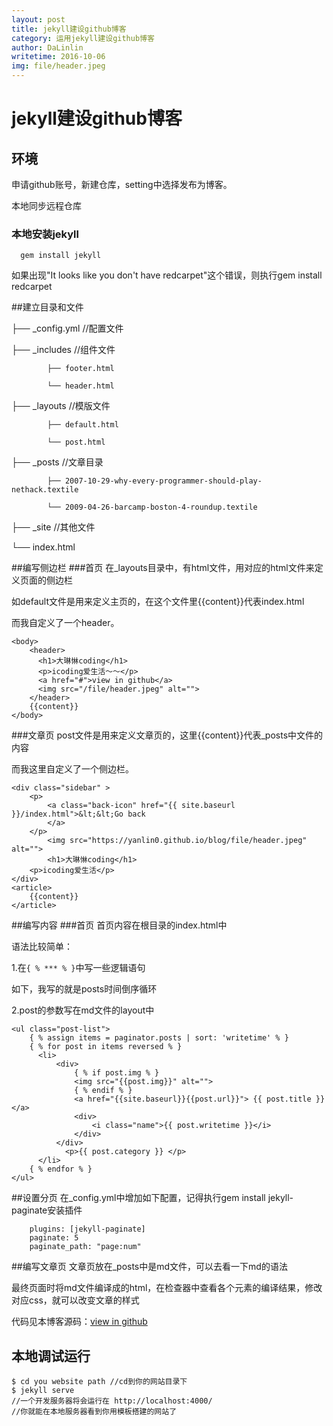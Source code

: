 ```yaml
---
layout: post
title: jekyll建设github博客
category: 运用jekyll建设github博客
author: DaLinlin
writetime: 2016-10-06
img: file/header.jpeg
---
```

# jekyll建设github博客
## 环境
   申请github账号，新建仓库，setting中选择发布为博客。

   本地同步远程仓库

### 本地安装jekyll

  ```
    gem install jekyll 

  ```
  
  如果出现"It looks like you don't have redcarpet"这个错误，则执行gem install redcarpet
  

##建立目录和文件

  ├── _config.yml //配置文件

  ├── _includes   //组件文件

            ├── footer.html

            └── header.html

  ├── _layouts   //模版文件

            ├── default.html

            └── post.html

  ├── _posts   //文章目录

            ├── 2007-10-29-why-every-programmer-should-play-nethack.textile

            └── 2009-04-26-barcamp-boston-4-roundup.textile

  ├── _site   //其他文件

  └── index.html

##编写侧边栏
###首页
在_layouts目录中，有html文件，用对应的html文件来定义页面的侧边栏

如default文件是用来定义主页的，在这个文件里{{content}}代表index.html

而我自定义了一个header。
```$xslt
<body>
    <header>
      <h1>大琳惏coding</h1>
      <p>icoding爱生活～～</p>
      <a href="#">view in github</a>
      <img src="/file/header.jpeg" alt="">
    </header>
    {{content}}
</body>
```
###文章页
post文件是用来定义文章页的，这里{{content}}代表_posts中文件的内容

而我这里自定义了一个侧边栏。
```$xslt
<div class="sidebar" >
    <p>
        <a class="back-icon" href="{{ site.baseurl }}/index.html">&lt;&lt;Go back
        </a>
    </p>
        <img src="https://yanlin0.github.io/blog/file/header.jpeg" alt="">
        <h1>大琳惏coding</h1>
    <p>icoding爱生活</p>
</div>
<article>
    {{content}}
</article>
```

##编写内容
###首页
首页内容在根目录的index.html中

语法比较简单：

1.在`{ % *** % }`中写一些逻辑语句

如下，我写的就是posts时间倒序循环

2.post的参数写在md文件的layout中
```$xslt
<ul class="post-list">
    { % assign items = paginator.posts | sort: 'writetime' % }
    { % for post in items reversed % }
      <li>
          <div>
              { % if post.img % }
              <img src="{{post.img}}" alt="">
              { % endif % }
              <a href="{{site.baseurl}}{{post.url}}"> {{ post.title }}  </a>
              <div>
                  <i class="name">{{ post.writetime }}</i>
              </div>
          </div>
            <p>{{ post.category }} </p>
      </li>
    { % endfor % }
</ul>
```
##设置分页
在_config.yml中增加如下配置，记得执行gem install jekyll-paginate安装插件
```$xslt
    plugins: [jekyll-paginate]
    paginate: 5
    paginate_path: "page:num"
```

##编写文章页
文章页放在_posts中是md文件，可以去看一下md的语法

最终页面时将md文件编译成的html，在检查器中查看各个元素的编译结果，修改对应css，就可以改变文章的样式

代码见本博客源码：[view in github](https://github.com/yanlin0/blog)

## 本地调试运行

  ```
  $ cd you website path //cd到你的网站目录下
  $ jekyll serve
  //一个开发服务器将会运行在 http://localhost:4000/
  //你就能在本地服务器看到你用模板搭建的网站了
  ```

